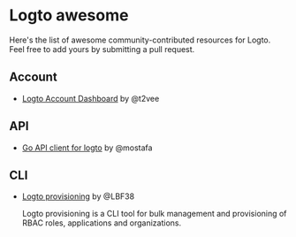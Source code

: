 # Logto awesome

Here's the list of awesome community-contributed resources for Logto. Feel free to add yours by submitting a pull request.

## Account

- [Logto Account Dashboard](https://github.com/t2vee/Logto-Account-Dashboard) by @t2vee

## API

- [Go API client for logto](https://github.com/mostafa/go-api-client) by @mostafa

## CLI

- [Logto provisioning](https://github.com/LBF38/logto_provisioning) by @LBF38

  Logto provisioning is a CLI tool for bulk management and provisioning of RBAC roles, applications and organizations.
